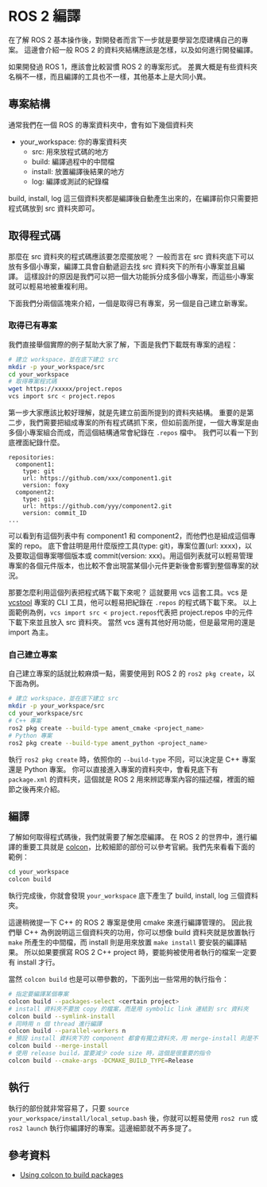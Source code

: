# ROS 2 編譯

在了解 ROS 2 基本操作後，對開發者而言下一步就是要學習怎麼建構自己的專案。
這邊會介紹一般 ROS 2 的資料夾結構應該是怎樣，以及如何進行開發編譯。

如果開發過 ROS 1，應該會比較習慣 ROS 2 的專案形式。
差異大概是有些資料夾名稱不一樣，而且編譯的工具也不一樣，其他基本上是大同小異。

## 專案結構

通常我們在一個 ROS 的專案資料夾中，會有如下幾個資料夾

* your_workspace: 你的專案資料夾
    * src: 用來放程式碼的地方
    * build: 編譯過程中的中間檔
    * install: 放置編譯後結果的地方
    * log: 編譯或測試的紀錄檔

build, install, log 這三個資料夾都是編譯後自動產生出來的，在編譯前你只需要把程式碼放到 src 資料夾即可。

## 取得程式碼

那麼在 src 資料夾的程式碼應該要怎麼擺放呢？
一般而言在 src 資料夾底下可以放有多個小專案，編譯工具會自動遞迴去找 src 資料夾下的所有小專案並且編譯。
這樣設計的原因是我們可以把一個大功能拆分成多個小專案，而這些小專案就可以輕易地被重複利用。

下面我們分兩個區塊來介紹，一個是取得已有專案，另一個是自己建立新專案。

### 取得已有專案

我們直接舉個實際的例子幫助大家了解，下面是我們下載既有專案的過程：

```bash
# 建立 workspace，並在底下建立 src
mkdir -p your_workspace/src
cd your_workspace
# 取得專案程式碼
wget https://xxxxx/project.repos
vcs import src < project.repos
```

第一步大家應該比較好理解，就是先建立前面所提到的資料夾結構。
重要的是第二步，我們需要把組成專案的所有程式碼抓下來，但如前面所提，一個大專案是由多個小專案組合而成，而這個結構通常會紀錄在 `.repos` 檔中。
我們可以看一下到底裡面紀錄什麼。

```raw
repositories:
  component1:
    type: git
    url: https://github.com/xxx/component1.git
    version: foxy
  component2:
    type: git
    url: https://github.com/yyy/component2.git
    version: commit_ID
...
```

可以看到有這個列表中有 component1 和 component2，而他們也是組成這個專案的 repo。
底下會註明是用什麼版控工具(type: git)，專案位置(url: xxxx)，以及要取這個專案哪個版本或 commit(version: xxx)。用這個列表就可以輕易管理專案的各個元件版本，也比較不會出現當某個小元件更新後會影響到整個專案的狀況。

那要怎麼利用這個列表把程式碼下載下來呢？
這就要用 vcs 這套工具。vcs 是 [vcstool](https://github.com/dirk-thomas/vcstool) 專案的 CLI 工具，他可以輕易把紀錄在 `.repos` 的程式碼下載下來。
以上面範例為例，`vcs import src < project.repos`代表把 project.repos 中的元件下載下來並且放入 src 資料夾。
當然 vcs 還有其他好用功能，但是最常用的還是 import 為主。

### 自己建立專案

自己建立專案的話就比較麻煩一點，需要使用到 ROS 2 的 `ros2 pkg create`，以下面為例。

```bash
# 建立 workspace，並在底下建立 src
mkdir -p your_workspace/src
cd your_workspace/src
# C++ 專案
ros2 pkg create --build-type ament_cmake <project_name>
# Python 專案
ros2 pkg create --build-type ament_python <project_name>
```

執行 `ros2 pkg create` 時，依照你的 `--build-type` 不同，可以決定是 C++ 專案還是 Python 專案。
你可以直接進入專案的資料夾中，會看見底下有 `package.xml` 的資料夾，這個就是 ROS 2 用來辨認專案內容的描述檔，裡面的細節之後再來介紹。

## 編譯

了解如何取得程式碼後，我們就需要了解怎麼編譯。
在 ROS 2 的世界中，進行編譯的重要工具就是 [colcon](https://colcon.readthedocs.io/en/released/index.html)，比較細節的部份可以參考官網。我們先來看看下面的範例：

```bash
cd your_workspace
colcon build
```

執行完成後，你就會發現 `your_workspace` 底下產生了 build, install, log 三個資料夾。

這邊稍微提一下 C++ 的 ROS 2 專案是使用 cmake 來進行編譯管理的。
因此我們舉 C++ 為例說明這三個資料夾的功用，你可以想像 build 資料夾就是放置執行 `make` 所產生的中間檔，而 install 則是用來放置 `make install` 要安裝的編譯結果。
所以如果要撰寫 ROS 2 C++ project 時，要能夠被使用者執行的檔案一定要有 install 才行。

當然 `colcon build` 也是可以帶參數的，下面列出一些常用的執行指令：

```bash
# 指定要編譯某個專案
colcon build --packages-select <certain project>
# install 資料夾不要放 copy 的檔案，而是用 symbolic link 連結到 src 資料夾
colcon build --symlink-install
# 同時用 n 個 thread 進行編譯
colcon build --parallel-workers n
# 預設 install 資料夾下的 component 都會有獨立資料夾，用 merge-install 則是不再用資料夾來歸類
colcon build --merge-install
# 使用 release build，當要減少 code size 時，這個是很重要的指令
colcon build --cmake-args -DCMAKE_BUILD_TYPE=Release
```

## 執行

執行的部份就非常容易了，只要 `source your_workspace/install/local_setup.bash` 後，你就可以輕易使用 `ros2 run` 或 `ros2 launch` 執行你編譯好的專案。這邊細節就不再多提了。

## 參考資料

* [Using colcon to build packages](https://index.ros.org/doc/ros2/Tutorials/Colcon-Tutorial/)
